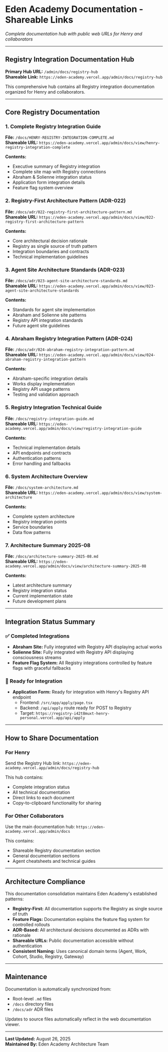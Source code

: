 # Eden Academy Documentation - Shareable Links

*Complete documentation hub with public web URLs for Henry and collaborators*

---

## Registry Integration Documentation Hub

**Primary Hub URL:** `/admin/docs/registry-hub`  
**Shareable Link:** `https://eden-academy.vercel.app/admin/docs/registry-hub`

This comprehensive hub contains all Registry integration documentation organized for Henry and collaborators.

---

## Core Registry Documentation

### 1. Complete Registry Integration Guide
**File:** `/docs/HENRY-REGISTRY-INTEGRATION-COMPLETE.md`  
**Shareable URL:** `https://eden-academy.vercel.app/admin/docs/view/henry-registry-integration-complete`

**Contents:**
- Executive summary of Registry integration
- Complete site map with Registry connections
- Abraham & Solienne integration status
- Application form integration details
- Feature flag system overview

### 2. Registry-First Architecture Pattern (ADR-022)
**File:** `/docs/adr/022-registry-first-architecture-pattern.md`  
**Shareable URL:** `https://eden-academy.vercel.app/admin/docs/view/022-registry-first-architecture-pattern`

**Contents:**
- Core architectural decision rationale
- Registry as single source of truth pattern
- Integration boundaries and contracts
- Technical implementation guidelines

### 3. Agent Site Architecture Standards (ADR-023)
**File:** `/docs/adr/023-agent-site-architecture-standards.md`  
**Shareable URL:** `https://eden-academy.vercel.app/admin/docs/view/023-agent-site-architecture-standards`

**Contents:**
- Standards for agent site implementation
- Abraham and Solienne site patterns
- Registry API integration standards
- Future agent site guidelines

### 4. Abraham Registry Integration Pattern (ADR-024)
**File:** `/docs/adr/024-abraham-registry-integration-pattern.md`  
**Shareable URL:** `https://eden-academy.vercel.app/admin/docs/view/024-abraham-registry-integration-pattern`

**Contents:**
- Abraham-specific integration details
- Works display implementation
- Registry API usage patterns
- Testing and validation approach

### 5. Registry Integration Technical Guide
**File:** `/docs/registry-integration-guide.md`  
**Shareable URL:** `https://eden-academy.vercel.app/admin/docs/view/registry-integration-guide`

**Contents:**
- Technical implementation details
- API endpoints and contracts
- Authentication patterns
- Error handling and fallbacks

### 6. System Architecture Overview
**File:** `/docs/system-architecture.md`  
**Shareable URL:** `https://eden-academy.vercel.app/admin/docs/view/system-architecture`

**Contents:**
- Complete system architecture
- Registry integration points
- Service boundaries
- Data flow patterns

### 7. Architecture Summary 2025-08
**File:** `/docs/architecture-summary-2025-08.md`  
**Shareable URL:** `https://eden-academy.vercel.app/admin/docs/view/architecture-summary-2025-08`

**Contents:**
- Latest architecture summary
- Registry integration status
- Current implementation state
- Future development plans

---

## Integration Status Summary

### ✅ Completed Integrations
- **Abraham Site:** Fully integrated with Registry API displaying actual works
- **Solienne Site:** Fully integrated with Registry API displaying consciousness streams
- **Feature Flag System:** All Registry integrations controlled by feature flags with graceful fallbacks

### 🔄 Ready for Integration
- **Application Form:** Ready for integration with Henry's Registry API endpoint
  - Frontend: `/src/app/apply/page.tsx`
  - Backend: `/api/apply` route ready for POST to Registry
  - Target: `https://registry-i42t8muxt-henry-personal.vercel.app/api/apply`

---

## How to Share Documentation

### For Henry
Send the Registry Hub link: `https://eden-academy.vercel.app/admin/docs/registry-hub`

This hub contains:
- Complete integration status
- All technical documentation
- Direct links to each document
- Copy-to-clipboard functionality for sharing

### For Other Collaborators
Use the main documentation hub: `https://eden-academy.vercel.app/admin/docs`

This contains:
- Shareable Registry documentation section
- General documentation sections
- Agent cheatsheets and technical guides

---

## Architecture Compliance

This documentation consolidation maintains Eden Academy's established patterns:

- **Registry-First:** All documentation supports the Registry as single source of truth
- **Feature Flags:** Documentation explains the feature flag system for controlled rollouts
- **ADR-Based:** All architectural decisions documented as ADRs with rationale
- **Shareable URLs:** Public documentation accessible without authentication
- **Consistent Naming:** Uses canonical domain terms (Agent, Work, Cohort, Studio, Registry, Gateway)

---

## Maintenance

Documentation is automatically synchronized from:
- Root-level `.md` files
- `/docs` directory files
- `/docs/adr` ADR files

Updates to source files automatically reflect in the web documentation viewer.

---

**Last Updated:** August 26, 2025  
**Maintained By:** Eden Academy Architecture Team